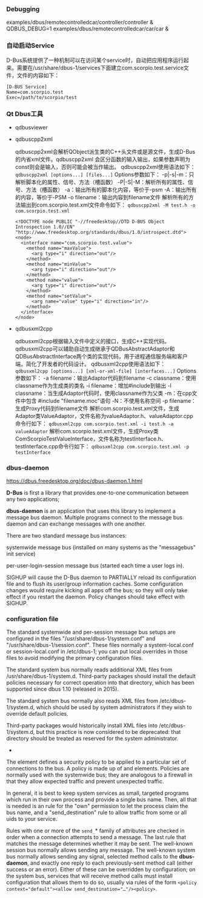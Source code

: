 ### Debugging

examples/dbus/remotecontrolledcar/controller/controller &
QDBUS_DEBUG=1 examples/dbus/remotecontrolledcar/car/car &



### 自动启动Service

D-Bus系统提供了一种机制可以在访问某个service时，自动把应用程序运行起来。需要在/usr/share/dbus-1/services下面建立com.scorpio.test.service文件，文件的内容如下：

```
[D-BUS Service]
Name=com.scorpio.test
Exec=/path/to/scorpio/test
```



### Qt Dbus工具

* qdbusviewer

* qdbuscpp2xml

  qdbuscpp2xml会解析QObject派生类的C++头文件或是源文件，生成D-Bus的内省xml文件。qdbuscpp2xml 会区分函数的输入输出，如果参数声明为const则会是输入，否则可能会被当作输出。
  qdbuscpp2xml使用语法如下：
  `qdbuscpp2xml [options...] [files...]`
  Options参数如下：
  -p|-s|-m：只解析脚本化的属性、信号、方法（槽函数）
  -P|-S|-M：解析所有的属性、信号、方法（槽函数）
  -a：输出所有的脚本化内容，等价于-psm
  -A：输出所有的内容，等价于-PSM
  -o filename：输出内容到filename文件
  解析所有的方法输出到com.scorpio.test.xml文件命令如下：
  `qdbuscpp2xml -M test.h -o com.scorpio.test.xml`

  ```
  <!DOCTYPE node PUBLIC "-//freedesktop//DTD D-BUS Object Introspection 1.0//EN" "http://www.freedesktop.org/standards/dbus/1.0/introspect.dtd">
  <node>
    <interface name="com.scorpio.test.value">
      <method name="maxValue">
        <arg type="i" direction="out"/>
      </method>
      <method name="minValue">
        <arg type="i" direction="out"/>
      </method>
      <method name="value">
        <arg type="i" direction="out"/>
      </method>
      <method name="setValue">
        <arg name="value" type="i" direction="in"/>
      </method>
    </interface>
  </node>
  ```

* qdbusxml2cpp

  qdbusxml2cpp根据输入文件中定义的接口，生成C++实现代码。
  qdbusxml2cpp可以辅助自动生成继承于QDBusAbstractAdaptor和QDBusAbstractInterface两个类的实现代码，用于进程通信服务端和客户端，简化了开发者的代码设计。
  qdbusxml2cpp使用语法如下：
  `qdbusxml2cpp [options...] [xml-or-xml-file] [interfaces...]`
  Options参数如下：
  -a filename：输出Adaptor代码到filename
  -c classname：使用classname作为生成类的类名
  -i filename：增加#include到输出
  -l classname：当生成Adaptor代码时，使用classname作为父类
  -m：在cpp文件中包含 #include "filename.moc"语句
  -N：不使用名称空间
  -p filename：生成Proxy代码到filename文件
  解析com.scorpio.test.xml文件，生成Adaptor类ValueAdaptor，文件名称为valueAdaptor.h、valueAdaptor.cpp命令行如下：
  `qdbusxml2cpp com.scorpio.test.xml -i test.h -a valueAdaptor`
  解析com.scorpio.test.xml文件，生成Proxy类ComScorpioTestValueInterface，文件名称为testInterface.h、testInterface.cpp命令行如下：
  `qdbusxml2cpp com.scorpio.test.xml -p testInterface`



### dbus-daemon

https://dbus.freedesktop.org/doc/dbus-daemon.1.html

**D-Bus** is first a library that provides one-to-one communication between any two applications; 

**dbus-daemon** is an application that uses this library to implement a message bus daemon. Multiple programs connect to the message bus daemon and can exchange messages with one another.

There are two standard message bus instances: 

 systemwide message bus (installed on many systems as the "messagebus" init service) 

per-user-login-session message bus (started each time a user logs in).

SIGHUP will cause the D-Bus daemon to PARTIALLY reload its configuration file and to flush its user/group information caches. Some configuration changes would require kicking all apps off the bus; so they will only take effect if you restart the daemon. Policy changes should take effect with SIGHUP.

### configuration file

The standard systemwide and per-session message bus setups are configured in the files "/usr/share/dbus-1/system.conf" and "/usr/share/dbus-1/session.conf". These files normally <include> a system-local.conf or session-local.conf in /etc/dbus-1; you can put local overrides in those files to avoid modifying the primary configuration files.

The standard system bus normally reads additional XML files from /usr/share/dbus-1/system.d. Third-party packages should install the default policies necessary for correct operation into that directory, which has been supported since dbus 1.10 (released in 2015).

The standard system bus normally also reads XML files from /etc/dbus-1/system.d, which should be used by system administrators if they wish to override default policies.

Third-party packages would historically install XML files into /etc/dbus-1/system.d, but this practice is now considered to be deprecated: that directory should be treated as reserved for the system administrator.

* <policy>

The <policy> element defines a security policy to be applied to a particular set of connections to the bus. A policy is made up of <allow> and <deny> elements. Policies are normally used with the systemwide bus; they are analogous to a firewall in that they allow expected traffic and prevent unexpected traffic.

In general, it is best to keep system services as small, targeted programs which run in their own process and provide a single bus name. Then, all that is needed is an <allow> rule for the "own" permission to let the process claim the bus name, and a "send_destination" rule to allow traffic from some or all uids to your service.

Rules with one or more of the `send_`* family of attributes are checked in order when a connection attempts to send a message. The last rule that matches the message determines whether it may be sent. The well-known session bus normally allows sending any message. The well-known system bus normally allows sending any signal, selected method calls to the **dbus-daemon**, and exactly one reply to each previously-sent method call (either success or an error). Either of these can be overridden by configuration; on the system bus, services that will receive method calls must install configuration that allows them to do so, usually via rules of the form `<policy context="default"><allow send_destination="…"/><policy>`.

